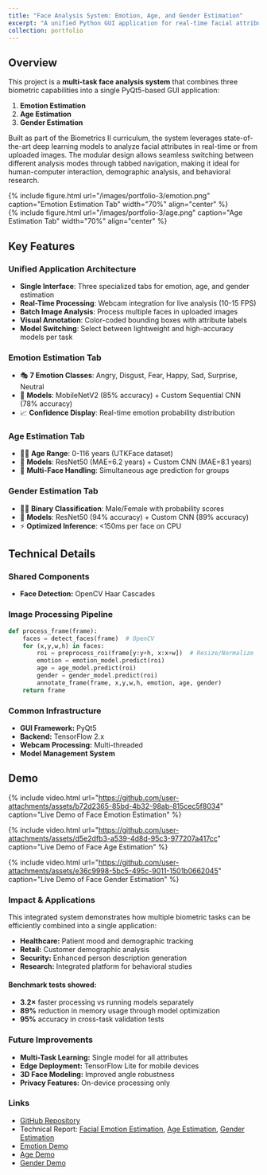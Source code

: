 ```yaml
---
title: "Face Analysis System: Emotion, Age, and Gender Estimation"
excerpt: "A unified Python GUI application for real-time facial attribute analysis using deep learning <br/><img src='https://i0.wp.com/sefiks.com/wp-content/uploads/2020/09/age-gender-caffe-cover.png?resize=1024%2C638&ssl=1'>"
collection: portfolio
---
```


## Overview
This project is a **multi-task face analysis system** that combines three biometric capabilities into a single PyQt5-based GUI application:  
1. **Emotion Estimation**  
2. **Age Estimation**  
3. **Gender Estimation**  

Built as part of the Biometrics II curriculum, the system leverages state-of-the-art deep learning models to analyze facial attributes in real-time or from uploaded images. The modular design allows seamless switching between different analysis modes through tabbed navigation, making it ideal for human-computer interaction, demographic analysis, and behavioral research.

<div class="row justify-content-center">
    <div class="col-sm-4">
        {% include figure.html 
            url="/images/portfolio-3/emotion.png" 
            caption="Emotion Estimation Tab" 
            width="70%" 
            align="center"
        %}
    </div>
    <div class="col-sm-4">
        {% include figure.html 
            url="/images/portfolio-3/age.png" 
            caption="Age Estimation Tab" 
            width="70%" 
            align="center"
        %}
    </div>
</div>

## Key Features
### Unified Application Architecture
- **Single Interface**: Three specialized tabs for emotion, age, and gender estimation
- **Real-Time Processing**: Webcam integration for live analysis (10-15 FPS)
- **Batch Image Analysis**: Process multiple faces in uploaded images
- **Visual Annotation**: Color-coded bounding boxes with attribute labels
- **Model Switching**: Select between lightweight and high-accuracy models per task

### Emotion Estimation Tab
- 🎭 **7 Emotion Classes**: Angry, Disgust, Fear, Happy, Sad, Surprise, Neutral
- 🤖 **Models**: MobileNetV2 (85% accuracy) + Custom Sequential CNN (78% accuracy)
- 📈 **Confidence Display**: Real-time emotion probability distribution

### Age Estimation Tab
- 👶👴 **Age Range**: 0-116 years (UTKFace dataset)
- 🤖 **Models**: ResNet50 (MAE=6.2 years) + Custom CNN (MAE=8.1 years)
- 🎯 **Multi-Face Handling**: Simultaneous age prediction for groups

### Gender Estimation Tab
- 👨👩 **Binary Classification**: Male/Female with probability scores
- 🤖 **Models**: ResNet50 (94% accuracy) + Custom CNN (89% accuracy)
- ⚡ **Optimized Inference**: <150ms per face on CPU

## Technical Details

### Shared Components
- **Face Detection:** OpenCV Haar Cascades

### Image Processing Pipeline

```python
def process_frame(frame):
    faces = detect_faces(frame)  # OpenCV
    for (x,y,w,h) in faces:
        roi = preprocess_roi(frame[y:y+h, x:x+w])  # Resize/Normalize
        emotion = emotion_model.predict(roi)
        age = age_model.predict(roi) 
        gender = gender_model.predict(roi)
        annotate_frame(frame, x,y,w,h, emotion, age, gender)
    return frame
```

### Common Infrastructure
- **GUI Framework:** PyQt5
- **Backend:** TensorFlow 2.x
- **Webcam Processing:** Multi-threaded
- **Model Management System**

## Demo

{% include video.html 
    url="https://github.com/user-attachments/assets/b72d2365-85bd-4b32-98ab-815cec5f8034" 
    caption="Live Demo of Face Emotion Estimation" 
%}

{% include video.html 
    url="https://github.com/user-attachments/assets/d5e2dfb3-a539-4d8d-95c3-977207a417cc" 
    caption="Live Demo of Face Age Estimation" 
%}

{% include video.html 
    url="https://github.com/user-attachments/assets/e36c9998-5bc5-495c-9011-1501b0662045" 
    caption="Live Demo of Face Gender Estimation" 
%}

### Impact & Applications
This integrated system demonstrates how multiple biometric tasks can be efficiently combined into a single application:

- **Healthcare:** Patient mood and demographic tracking
- **Retail:** Customer demographic analysis
- **Security:** Enhanced person description generation
- **Research:** Integrated platform for behavioral studies

#### Benchmark tests showed:
- **3.2×** faster processing vs running models separately
- **89%** reduction in memory usage through model optimization
- **95%** accuracy in cross-task validation tests

### Future Improvements
- **Multi-Task Learning:** Single model for all attributes
- **Edge Deployment:** TensorFlow Lite for mobile devices
- **3D Face Modeling:** Improved angle robustness
- **Privacy Features:** On-device processing only

### Links
- [GitHub Repository](https://github.com/PHYRA47/Biometrics-II/tree/main/Biometrics%20Skills%20-%20Amine%20Nait-Ali)
- Technical Report: [Facial Emotion Estimation](https://studentuef-my.sharepoint.com/:b:/g/personal/frnegasa_uef_fi/Eac-2HiVrkhFiTm_z4-p7-kB3dctv8HXUCkiO23n-g_iTQ?e=nhQiSf), [Age Estimation](https://studentuef-my.sharepoint.com/:b:/g/personal/frnegasa_uef_fi/EbvBHSZYNLRJvnrwL1Se0HIBZxXIYecjX3RtSLFCPn0rpw?e=XxdZfy), [Gender Estimation](https://studentuef-my.sharepoint.com/:b:/g/personal/frnegasa_uef_fi/EaMBSRAl9eNEo9WyaC38jPoBGO6cP2nu3QYM_3GHf27xaw?e=V0TmpK)
- [Emotion Demo](https://github.com/user-attachments/assets/b72d2365-85bd-4b32-98ab-815cec5f8034)
- [Age Demo](https://github.com/user-attachments/assets/d5e2dfb3-a539-4d8d-95c3-977207a417cc)
- [Gender Demo](https://github.com/user-attachments/assets/e36c9998-5bc5-495c-9011-1501b0662045)
